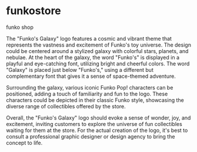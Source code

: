 # funkostore
funko shop 

The "Funko's Galaxy" logo features a cosmic and vibrant theme that represents the vastness and excitement of Funko's toy universe. The design could be centered around a stylized galaxy with colorful stars, planets, and nebulae. At the heart of the galaxy, the word "Funko's" is displayed in a playful and eye-catching font, utilizing bright and cheerful colors. The word "Galaxy" is placed just below "Funko's," using a different but complementary font that gives it a sense of space-themed adventure.

Surrounding the galaxy, various iconic Funko Pop! characters can be positioned, adding a touch of familiarity and fun to the logo. These characters could be depicted in their classic Funko style, showcasing the diverse range of collectibles offered by the store.

Overall, the "Funko's Galaxy" logo should evoke a sense of wonder, joy, and excitement, inviting customers to explore the universe of fun collectibles waiting for them at the store. For the actual creation of the logo, it's best to consult a professional graphic designer or design agency to bring the concept to life.
